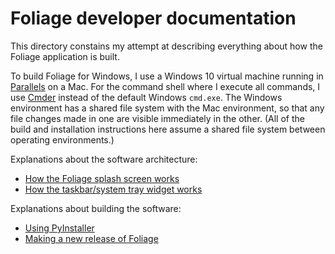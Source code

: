 # Foliage developer documentation

This directory constains my attempt at describing everything about how the Foliage application is built.

To build Foliage for Windows, I use a Windows 10 virtual machine running in [Parallels](https://www.parallels.com) on a Mac. For the command shell where I execute all commands, I use [Cmder](https://cmder.net) instead of the default Windows `cmd.exe`. The Windows environment has a shared file system with the Mac environment, so that any file changes made in one are visible immediately in the other. (All of the build and installation instructions here assume a shared file system between operating environments.)

Explanations about the software architecture:

* [How the Foliage splash screen works](creating-a-splash-screen.md)
* [How the taskbar/system tray widget works](system-widget.md)

Explanations about building the software:

* [Using PyInstaller](using-pyinstaller.md)
* [Making a new release of Foliage](making-a-new-release.md)
